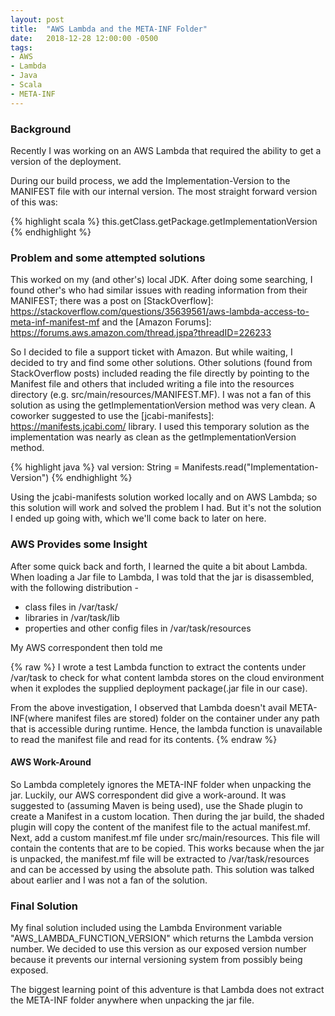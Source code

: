 ```yaml
---
layout: post
title:  "AWS Lambda and the META-INF Folder"
date:   2018-12-28 12:00:00 -0500
tags:
- AWS
- Lambda
- Java
- Scala
- META-INF
---
```


### Background
Recently I was working on an AWS Lambda that required the ability to get a version of the deployment.

During our build process, we add the Implementation-Version to the MANIFEST file with our internal version.  The most straight forward version of this was:

{% highlight scala %}
this.getClass.getPackage.getImplementationVersion
{% endhighlight %}

### Problem and some attempted solutions
This worked on my (and other's) local JDK.  After doing some searching, I found other's who had similar issues with reading information from their MANIFEST; there was a post on [StackOverflow]: https://stackoverflow.com/questions/35639561/aws-lambda-access-to-meta-inf-manifest-mf and the [Amazon Forums]: https://forums.aws.amazon.com/thread.jspa?threadID=226233

So I decided to file a support ticket with Amazon.  But while waiting, I decided to try and find some other solutions. Other solutions (found from StackOverflow posts) included reading the file directly by pointing to the Manifest file and others that included writing a file into the resources directory (e.g. src/main/resources/MANIFEST.MF).  I was not a fan of this solution as using the getImplementationVersion method was very clean.  A coworker suggested to use the [jcabi-manifests]: https://manifests.jcabi.com/ library.  I used this temporary solution as the implementation was nearly as clean as the getImplementationVersion method.

{% highlight java %}
val version: String = Manifests.read("Implementation-Version")
{% endhighlight %}

Using the jcabi-manifests solution worked locally and on AWS Lambda; so this solution will work and solved the problem I had.  But it's not the solution I ended up going with, which we'll come back to later on here.

### AWS Provides some Insight
After some quick back and forth, I learned the quite a bit about Lambda.  When loading a Jar file to Lambda, I was told that the jar is disassembled, with the following distribution -

- class files in /var/task/<package>
- libraries in /var/task/lib
- properties and other config files in /var/task/resources

My AWS correspondent then told me

{% raw %}
I wrote a test Lambda function to extract the contents under /var/task to check for what content lambda stores on the cloud environment when it explodes the supplied deployment package(.jar file in our case).

From the above investigation, I observed that Lambda doesn't avail META-INF(where manifest files are stored) folder on the container under any path that is accessible during runtime. Hence, the lambda function is unavailable to read the manifest file and read for its contents.
{% endraw %}

#### AWS Work-Around
So Lambda completely ignores the META-INF folder when unpacking the jar.  Luckily, our AWS correspondent did give a work-around. It was suggested to (assuming Maven is being used), use the Shade plugin to create a Manifest in a custom location. Then during the jar build, the shaded plugin will copy the content of the manifest file to the actual manifest.mf. Next, add a custom manifest.mf file under src/main/resources. This file will contain the contents that are to be copied.  This works because when the jar is unpacked, the manifest.mf file will be extracted to /var/task/resources and can be accessed by using the absolute path.  This solution was talked about earlier and I was not a fan of the solution.

### Final Solution
My final solution included using the Lambda Environment variable "AWS_LAMBDA_FUNCTION_VERSION" which returns the Lambda version number.  We decided to use this version as our exposed version number because it prevents our internal versioning system from possibly being exposed.

The biggest learning point of this adventure is that Lambda does not extract the META-INF folder anywhere when unpacking the jar file.
